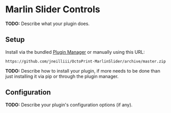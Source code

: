 # Marlin Slider Controls

**TODO:** Describe what your plugin does.

## Setup

Install via the bundled [Plugin Manager](https://docs.octoprint.org/en/main/bundledplugins/pluginmanager.html)
or manually using this URL:

    https://github.com/jneilliii/OctoPrint-MarlinSlider/archive/master.zip

**TODO:** Describe how to install your plugin, if more needs to be done than just installing it via pip or through
the plugin manager.

## Configuration

**TODO:** Describe your plugin's configuration options (if any).
